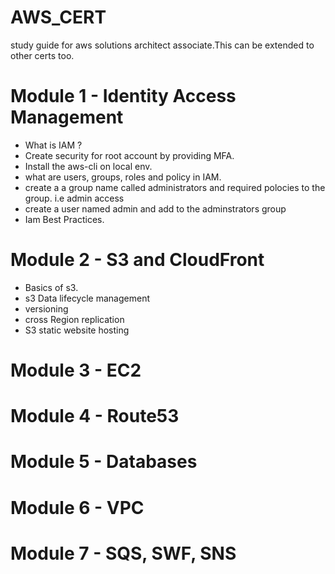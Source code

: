 # AWS_CERT
study guide for aws solutions architect associate.This can be extended to other certs too.

# Module 1 - Identity Access Management
  - What is IAM ?
  - Create security for root account by providing MFA.
  - Install the aws-cli on local env.
  - what are users, groups, roles and policy  in IAM.
  - create a a group name called administrators and required polocies to the group. i.e admin access
  - create a user named admin and add to the adminstrators group
  - Iam Best Practices.
  

# Module 2 - S3 and CloudFront
- Basics of s3.
- s3 Data lifecycle management
- versioning
- cross Region replication
- S3 static website hosting

# Module 3 - EC2

# Module 4 - Route53

# Module 5 - Databases

# Module 6 - VPC

# Module 7 - SQS, SWF, SNS
